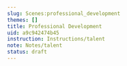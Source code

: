 ```yaml
---
slug: Scenes:professional_development
themes: []
title: Professional Development
uid: a9c942474b45
instruction: Instructions/talent
note: Notes/talent
status: draft
---
```

